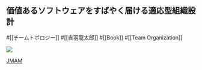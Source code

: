 ## 価値あるソフトウェアをすばやく届ける適応型組織設計

#[[チームトポロジー]] #[[吉羽龍太郎]] #[[Book]] #[[Team Organization]]

![](https://pub.jmam.co.jp//images/book/593881.jpg)

[JMAM](https://pub.jmam.co.jp/book/b593881.html)